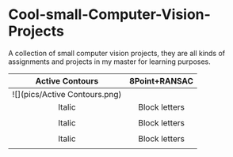 # Cool-small-Computer-Vision-Projects
A collection of small computer vision projects, they are all kinds of assignments and projects in my master for learning purposes.

| Active Contours             |  8Point+RANSAC |
:----------------------------:|:-------------------------:
![](pics/Active Contours.png) |  ![]()
| Italic             |  Block letters |
![]()  |  ![]()
| Italic             |  Block letters |
![]()  |  ![]()
| Italic             |  Block letters |
![]()  |  ![]()
